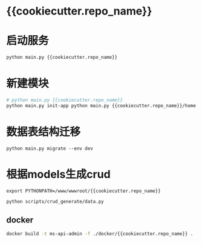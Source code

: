# {{cookiecutter.repo_name}}

# 启动服务
```bash
python main.py {{cookiecutter.repo_name}}
```

# 新建模块
```bash
# python main.py {{cookiecutter.repo_name}}
python main.py init-app python main.py {{cookiecutter.repo_name}}/home
```

# 数据表结构迁移
```
python main.py migrate --env dev
```

# 根据models生成crud
```
export PYTHONPATH=/www/wwwroot/{{cookiecutter.repo_name}}

python scripts/crud_generate/data.py
```

## docker 
```bash
docker build -t ms-api-admin -f ./docker/{{cookiecutter.repo_name}} .
```